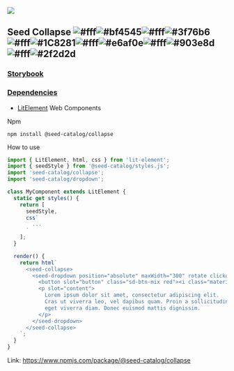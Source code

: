 ![](https://cdn.jsdelivr.net/gh/vicdata4/seed/assets/logo_md.png?v=4&s=100)

## Seed Collapse ![#fff](https://placehold.it/15/fff/000000?text=+)![#bf4545](https://placehold.it/15/bf4545/000000?text=+)![#fff](https://placehold.it/15/fff/000000?text=+)![#3f76b6](https://placehold.it/15/3f76b6/000000?text=+)![#fff](https://placehold.it/15/fff/000000?text=+)![#1C8281](https://placehold.it/15/1C8281/000000?text=+)![#fff](https://placehold.it/15/fff/000000?text=+)![#e6af0e](https://placehold.it/15/e6af0e/000000?text=+)![#fff](https://placehold.it/15/fff/000000?text=+)![#903e8d](https://placehold.it/15/903e8d/000000?text=+)![#fff](https://placehold.it/15/fff/000000?text=+)![#2f2d2d](https://placehold.it/15/2f2d2d/000000?text=+)

### [Storybook](https://seed-catalog.com/?path=/story/seed-catalog--collapse)

### [Dependencies](package.json)

- [LitElement](https://lit-element.polymer-project.org) Web Components

Npm

```
npm install @seed-catalog/collapse
```

How to use

```js
import { LitElement, html, css } from 'lit-element';
import { seedStyle } from '@seed-catalog/styles.js';
import 'seed-catalog/collapse';
import 'seed-catalog/dropdown';

class MyComponent extends LitElement {
  static get styles() {
    return [
      seedStyle,
      css`
        ...
      `
    ];
  }

  render() {
    return html`
      <seed-collapse>
        <seed-dropdown position="absolute" maxWidth="300" rotate clickout>
          <button slot="button" class="sd-btn-mix red"><i class="material-icons">keyboard_arrow_down</i>Collapse</button>
          <p slot="content">
            Lorem ipsum dolor sit amet, consectetur adipiscing elit.
            Cras ut viverra leo, vel dapibus quam. Proin a sollicitudin quam,
            eget viverra diam. Donec euismod mattis dignissim.
          </p>
        </seed-dropdown>
      </seed-collapse>
    `;
  }
}
```

Link: https://www.npmjs.com/package/@seed-catalog/collapse